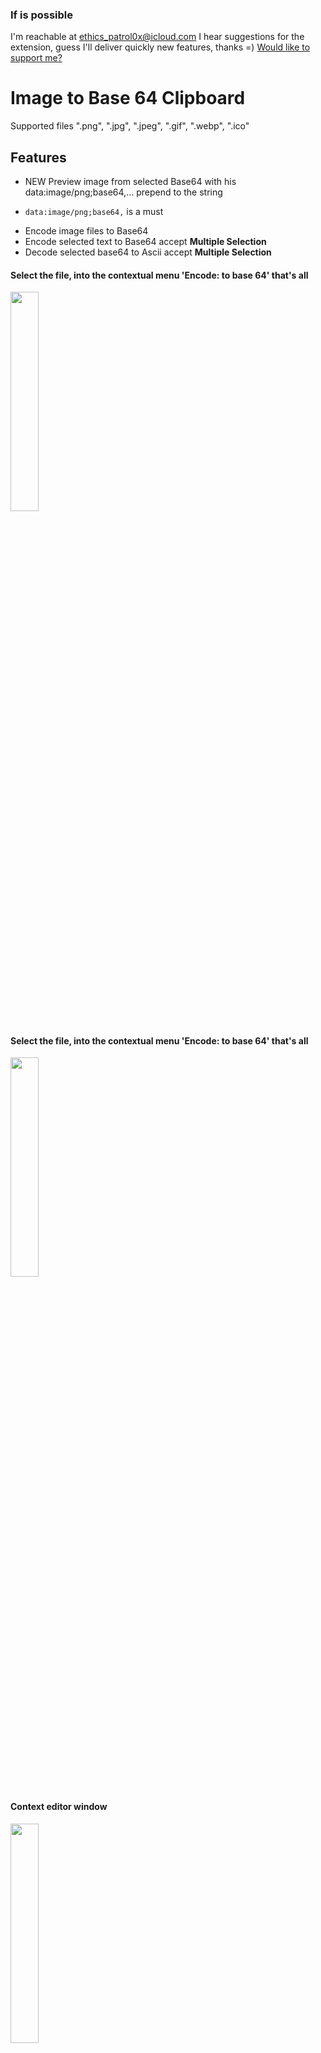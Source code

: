 ### If is possible
I'm reachable at ethics_patrol0x@icloud.com
I hear suggestions for the extension, guess I'll deliver quickly new features, thanks =)
[Would like to support me?](https://paypal.me/AreuAbellan?country.x=CO&locale.x=en_US)
# Image to Base 64 Clipboard

Supported files  ".png", ".jpg", ".jpeg", ".gif", ".webp", ".ico"

## Features
* NEW Preview image from selected Base64 with his data:image/png;base64,... prepend to the string
 - `data:image/png;base64,` is a must
* Encode image files to Base64
* Encode selected text to Base64  accept __Multiple Selection__
* Decode selected base64 to Ascii accept __Multiple Selection__


#### Select the file, into the contextual menu 'Encode: to base 64' that's all
<img src='images/preview-img.png' width='30%'/>

#### Select the file, into the contextual menu 'Encode: to base 64' that's all
<img src='images/contextual-menu.png' width='30%'/>

#### Context editor window
<img src='images/ContextMenu.png' width='30%' />

#### Command palette
<img src='images/Palette.png' width='30%' />

## Known Issues

By the moment nope

## Fell free to make any request
I'm reachable at `ethics_patrol0x@icloud.com`


